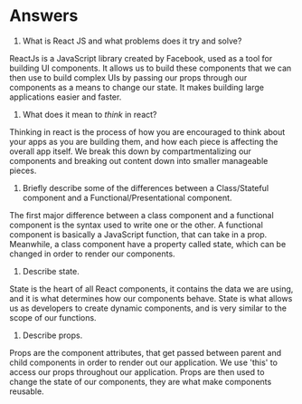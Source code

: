 # Answers

1.  What is React JS and what problems does it try and solve?

ReactJs is a JavaScript library created by Facebook, used as a tool for building UI components.
It allows us to build these components that we can then use to build complex UIs by passing our props through our components as a means to change our state.
It makes building large applications easier and faster.


1.  What does it mean to _think_ in react?

Thinking in react is the process of how you are encouraged to think about your apps as you are building them, and how each piece is affecting the overall app itself.
We break this down by compartmentalizing our components and breaking out content down into smaller manageable pieces.


1.  Briefly describe some of the differences between a Class/Stateful component and a Functional/Presentational component.

The first major difference between a class component and a functional component is the syntax used to write one or the other. A functional component is basically a JavaScript function, that can take in a prop. Meanwhile, a class component have a property called state, which can be changed in order to render our components.

1.  Describe state.

State is the heart of all React components, it contains the data we are using, and it is what determines how our components behave. 
State is what allows us as developers to create dynamic components, and is very similar to the scope of our functions. 


1.  Describe props.

Props are the component attributes, that get passed between parent and child components in order to render out our application. 
We use 'this' to access our props throughout our application. 
Props are then used to change the state of our components, they are what make components reusable.

